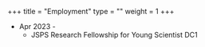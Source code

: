 +++
title = "Employment"
type = ""
weight = 1
+++

- Apr 2023 -
    - JSPS Research Fellowship for Young Scientist DC1

